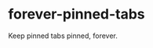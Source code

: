 # forever-pinned-tabs
Keep pinned tabs pinned, forever.

<!--
TODO:
- multiple URLs
- style options page
- icons
- change namespace to browser instead of chrome
-->

